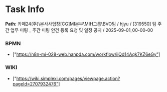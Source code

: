 # Task Info

**Path:** 카페24(주)\본사사업장\[CG]MI본부\MIH그룹\BVO팀 / hjyu / [319550] 팀 주간 업무 미팅 _ 주간 미팅 안건 등록 요청 및 일정 공지 / 2025-09-01_00-00-00

### BPMN
- ["https://n8n-mi-028-web.hanpda.com/workflow/ijQd14Aqk7KZ6eGy"]

### WIKI
- ["https://wiki.simplexi.com/pages/viewpage.action?pageId=2707932476"]

